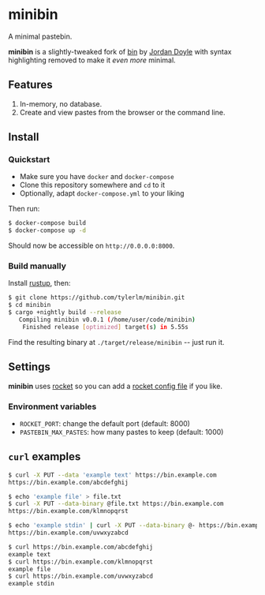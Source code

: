 # minibin

A minimal pastebin.

**minibin** is a slightly-tweaked fork of [bin](https://github.com/w4/bin) by [Jordan Doyle](https://github.com/w4) with syntax highlighting removed to make it *even more* minimal.

## Features

1. In-memory, no database.
2. Create and view pastes from the browser or the command line.

## Install

### Quickstart

- Make sure you have `docker` and `docker-compose`
- Clone this repository somewhere and `cd` to it
- Optionally, adapt `docker-compose.yml` to your liking

Then run:

```sh
$ docker-compose build
$ docker-compose up -d
```

Should now be accessible on `http://0.0.0.0:8000`.

### Build manually

Install [rustup](https://rustup.rs/), then:

```sh
$ git clone https://github.com/tylerlm/minibin.git
$ cd minibin
$ cargo +nightly build --release
   Compiling minibin v0.0.1 (/home/user/code/minibin)
    Finished release [optimized] target(s) in 5.55s
```

Find the resulting binary at `./target/release/minibin` -- just run it.

## Settings

**minibin** uses [rocket](https://rocket.rs) so you can add a [rocket config file](https://api.rocket.rs/v0.3/rocket/config/) if you like.

### Environment variables

- `ROCKET_PORT`: change the default port (default: 8000)
- `PASTEBIN_MAX_PASTES`: how many pastes to keep (default: 1000)

## `curl` examples

```sh
$ curl -X PUT --data 'example text' https://bin.example.com
https://bin.example.com/abcdefghij

$ echo 'example file' > file.txt
$ curl -X PUT --data-binary @file.txt https://bin.example.com
https://bin.example.com/klmnopqrst

$ echo 'example stdin' | curl -X PUT --data-binary @- https://bin.example.com
https://bin.example.com/uvwxyzabcd

$ curl https://bin.example.com/abcdefghij
example text
$ curl https://bin.example.com/klmnopqrst
example file
$ curl https://bin.example.com/uvwxyzabcd
example stdin
```
